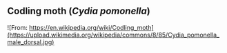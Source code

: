 ## Codling moth (*Cydia pomonella*)
![From: https://en.wikipedia.org/wiki/Codling_moth](https://upload.wikimedia.org/wikipedia/commons/8/85/Cydia_pomonella_male_dorsal.jpg)


<!--stackedit_data:
eyJoaXN0b3J5IjpbNTQ1MDI5MzgyXX0=
-->